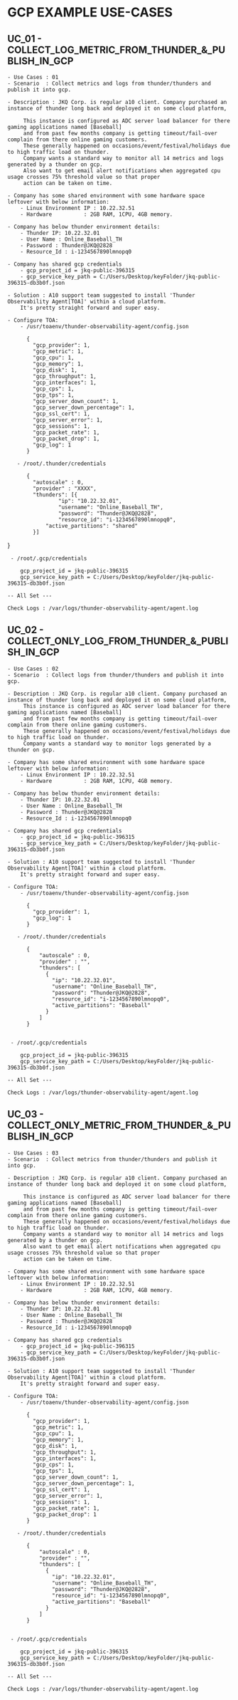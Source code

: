 # GCP EXAMPLE USE-CASES

## UC_01 - COLLECT_LOG_METRIC_FROM_THUNDER_&_PUBLISH_IN_GCP
    - Use Cases : 01
    - Scenario  : Collect metrics and logs from thunder/thunders and publish it into gcp.
    
    - Description : JKQ Corp. is regular a10 client. Company purchased an instance of thunder long back and deployed it on some cloud platform,
    
         This instance is configured as ADC server load balancer for there gaming applications named [Baseball]
         and from past few months company is getting timeout/fail-over complain from there online gaming customers. 
         These generally happened on occasions/event/festival/holidays due to high traffic load on thunder.
         Company wants a standard way to monitor all 14 metrics and logs generated by a thunder on gcp.
         Also want to get email alert notifications when aggregated cpu usage crosses 75% threshold value so that proper 
         action can be taken on time.
      
    - Company has some shared environment with some hardware space leftover with below information:
        - Linux Environment IP : 10.22.32.51
        - Hardware 			: 2GB RAM, 1CPU, 4GB memory.
    
    - Company has below thunder environment details:
        - Thunder IP: 10.22.32.01
        - User Name : Online_Baseball_TH
        - Password : Thunder@JKQ@2828
        - Resource_Id : i-1234567890lmnopq0
    
    - Company has shared gcp credentials
        - gcp_project_id = jkq-public-396315
        - gcp_service_key_path = C:/Users/Desktop/keyFolder/jkq-public-396315-db3b0f.json
    
    - Solution : A10 support team suggested to install 'Thunder Observability Agent[TOA]' within a cloud platform.
        It's pretty straight forward and super easy.
    
    - Configure TOA:
        - /usr/toaenv/thunder-observability-agent/config.json  
    
          {
            "gcp_provider": 1,
            "gcp_metric": 1,
            "gcp_cpu": 1,
            "gcp_memory": 1,
            "gcp_disk": 1,
            "gcp_throughput": 1,
            "gcp_interfaces": 1,
            "gcp_cps": 1,
            "gcp_tps": 1,
            "gcp_server_down_count": 1,
            "gcp_server_down_percentage": 1,
            "gcp_ssl_cert": 1,
            "gcp_server_error": 1,
            "gcp_sessions": 1,
            "gcp_packet_rate": 1,
            "gcp_packet_drop": 1,
            "gcp_log": 1
          }
    
       - /root/.thunder/credentials  
         
          {
            "autoscale" : 0,
            "provider" : "XXXX",
            "thunders": [{
                    "ip": "10.22.32.01",
                    "username": "Online_Baseball_TH",
                    "password": "Thunder@JKQ@2828",
                    "resource_id": "i-1234567890lmnopq0",
                "active_partitions": "shared"
            }]
}
    
    
     - /root/.gcp/credentials
        
        gcp_project_id = jkq-public-396315
        gcp_service_key_path = C:/Users/Desktop/keyFolder/jkq-public-396315-db3b0f.json
    
    -- All Set ---
    
    Check Logs : /var/logs/thunder-observability-agent/agent.log

## UC_02 - COLLECT_ONLY_LOG_FROM_THUNDER_&_PUBLISH_IN_GCP
    - Use Cases : 02
    - Scenario  : Collect logs from thunder/thunders and publish it into gcp.
    
    - Description : JKQ Corp. is regular a10 client. Company purchased an instance of thunder long back and deployed it on some cloud platform,
         This instance is configured as ADC server load balancer for there gaming applications named [Baseball]
         and from past few months company is getting timeout/fail-over complain from there online gaming customers. 
         These generally happened on occasions/event/festival/holidays due to high traffic load on thunder.
         Company wants a standard way to monitor logs generated by a thunder on gcp.
                 
    - Company has some shared environment with some hardware space leftover with below information:
        - Linux Environment IP : 10.22.32.51
        - Hardware 			: 2GB RAM, 1CPU, 4GB memory.
    
    - Company has below thunder environment details:
        - Thunder IP: 10.22.32.01
        - User Name : Online_Baseball_TH
        - Password : Thunder@JKQ@2828
        - Resource_Id : i-1234567890lmnopq0
        
    - Company has shared gcp credentials
        - gcp_project_id = jkq-public-396315
        - gcp_service_key_path = C:/Users/Desktop/keyFolder/jkq-public-396315-db3b0f.json
    
    - Solution : A10 support team suggested to install 'Thunder Observability Agent[TOA]' within a cloud platform.
        It's pretty straight forward and super easy.
    
    - Configure TOA:
        - /usr/toaenv/thunder-observability-agent/config.json  
    
          {
            "gcp_provider": 1,
            "gcp_log": 1
          }
    
       - /root/.thunder/credentials  
         
          {
              "autoscale" : 0,
              "provider" : "",
              "thunders": [
                {
                  "ip": "10.22.32.01",
                  "username": "Online_Baseball_TH",
                  "password": "Thunder@JKQ@2828",
                  "resource_id": "i-1234567890lmnopq0",
                  "active_partitions": "Baseball"
                }
              ]
          }
    
    
     - /root/.gcp/credentials
        
        gcp_project_id = jkq-public-396315
        gcp_service_key_path = C:/Users/Desktop/keyFolder/jkq-public-396315-db3b0f.json
    
    -- All Set ---
    
    Check Logs : /var/logs/thunder-observability-agent/agent.log
## UC_03 - COLLECT_ONLY_METRIC_FROM_THUNDER_&_PUBLISH_IN_GCP
    - Use Cases : 03
    - Scenario  : Collect metrics from thunder/thunders and publish it into gcp.
    
    - Description : JKQ Corp. is regular a10 client. Company purchased an instance of thunder long back and deployed it on some cloud platform,
    
         This instance is configured as ADC server load balancer for there gaming applications named [Baseball]
         and from past few months company is getting timeout/fail-over complain from there online gaming customers. 
         These generally happened on occasions/event/festival/holidays due to high traffic load on thunder.
         Company wants a standard way to monitor all 14 metrics and logs generated by a thunder on gcp.
         Also want to get email alert notifications when aggregated cpu usage crosses 75% threshold value so that proper 
         action can be taken on time.
      
    - Company has some shared environment with some hardware space leftover with below information:
        - Linux Environment IP : 10.22.32.51
        - Hardware 			: 2GB RAM, 1CPU, 4GB memory.
    
    - Company has below thunder environment details:
        - Thunder IP: 10.22.32.01
        - User Name : Online_Baseball_TH
        - Password : Thunder@JKQ@2828
        - Resource_Id : i-1234567890lmnopq0
        
    - Company has shared gcp credentials
        - gcp_project_id = jkq-public-396315
        - gcp_service_key_path = C:/Users/Desktop/keyFolder/jkq-public-396315-db3b0f.json
    
    - Solution : A10 support team suggested to install 'Thunder Observability Agent[TOA]' within a cloud platform.
        It's pretty straight forward and super easy.
    
    - Configure TOA:
        - /usr/toaenv/thunder-observability-agent/config.json  
    
          {
            "gcp_provider": 1,
            "gcp_metric": 1,
            "gcp_cpu": 1,
            "gcp_memory": 1,
            "gcp_disk": 1,
            "gcp_throughput": 1,
            "gcp_interfaces": 1,
            "gcp_cps": 1,
            "gcp_tps": 1,
            "gcp_server_down_count": 1,
            "gcp_server_down_percentage": 1,
            "gcp_ssl_cert": 1,
            "gcp_server_error": 1,
            "gcp_sessions": 1,
            "gcp_packet_rate": 1,
            "gcp_packet_drop": 1
          }
    
       - /root/.thunder/credentials  
         
          {
              "autoscale" : 0,
              "provider" : "",
              "thunders": [
                {
                  "ip": "10.22.32.01",
                  "username": "Online_Baseball_TH",
                  "password": "Thunder@JKQ@2828",
                  "resource_id": "i-1234567890lmnopq0",
                  "active_partitions": "Baseball"
                }
              ]
          }
    
    
     - /root/.gcp/credentials
        
        gcp_project_id = jkq-public-396315
        gcp_service_key_path = C:/Users/Desktop/keyFolder/jkq-public-396315-db3b0f.json
    
    -- All Set ---
    
    Check Logs : /var/logs/thunder-observability-agent/agent.log